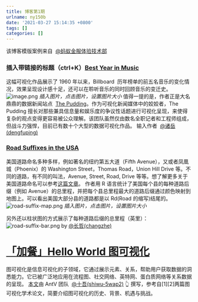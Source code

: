 ```yaml
---
title: 博客第1期
urlname: ny150b
date: '2021-03-27 15:14:35 +0800'
tags: []
categories: []
---
```


该博客模版案例来自  [@蚂蚁金服体验技术部](#)

###

### 插入带链接的标题（ctrl+K）[Best Year in Music](https://pudding.cool/projects/music-history/)

这幅可视化作品展示了 1960 年以来，Billboard  历年榜单的前五名音乐的变化情况，效果呈现设计感十足，还可以在聆听音乐的同时回顾音乐的变迁史。
![image.png](https://cdn.nlark.com/yuque/0/2019/png/85075/1569743511172-7dfff3da-684a-4902-babc-cd9117fe3b7a.png#align=left&display=inline&height=648&name=image.png&originHeight=1296&originWidth=2868&size=965213&status=done&width=1434)
_插入图片，点击图片，设置图片大小_
值得一提的是，作者正是大名鼎鼎的数据新闻站点  [The Pudding](https://pudding.cool/)。作为可视化新闻媒体中的姣姣者，The Pudding 擅长对那些兼具信息量和娱乐度的争议性话题进行可视化呈现，来使得复杂的观点变得更容易被公众理解。该团队虽然仅由数名全职记者和工程师组成，但战斗力强悍，目前已有数十个大型的数据可视化作品。
输入作者  [@诸岳(dengfuping)](/dengfuping)

### [Road Suffixes in the USA](https://erdavis.com/2019/07/04/road-suffixes-in-the-usa-take-2/)

美国道路命名多种多样，例如著名的纽约第五大道（Fifth Avenue），又或者凤凰城（Phoenix）的 Washington Street，Thomas Road，Union Hill Drive 等。不同的道路，有不同的叫法，Avenue, Street, Road, Drive 等等。想了解更多关于美国道路命名可以参考[这篇文章](http://blog.sina.com.cn/s/blog_7010d1db0101he93.html)。
作者用 R 语言统计了美国每个县的每种道路后缀（例如 Avenue）的总里程，并把每个县总里程最大的道路后缀通过颜色映射到地图上。可以看出美国大部分县的道路都是以 Rd(Road 的缩写)结尾的。
![road-suffix-map.png](https://cdn.nlark.com/yuque/0/2019/png/85075/1569743625739-f1c8b376-5632-4d08-8fcc-56142f0b0c1a.png#align=left&display=inline&height=603&name=road-suffix-map.png&originHeight=1767&originWidth=2048&size=328604&status=done&width=699)
_插入图片，点击图片，设置图片大小_

另外还以柱状图的方式展示了每种道路后缀的总里程（英里）：
![road-suffix-bar.png](https://cdn.nlark.com/yuque/0/2019/png/85075/1569743625720-b8759449-4b6a-4b11-bbc0-896fe8dca73e.png#align=left&display=inline&height=737&name=road-suffix-bar.png&originHeight=737&originWidth=890&size=23572&status=done&width=890)
by [@长哲(changzhe)](/changzhe)

# [「](https://zhuanlan.zhihu.com/p/83685690)[加餐」](https://zhuanlan.zhihu.com/p/83685690)[Hello World 图可视化](https://zhuanlan.zhihu.com/p/83685690)

图可视化是信息可视化的子领域，它通过展示元素、关系，帮助用户获取数据的洞悉能力。它已被广泛地应用在流程图、社交网络、英特网、蛋白质网络等关系数据的呈现。
[本文](https://zhuanlan.zhihu.com/p/83685690)由 AntV 团队  [@十吾(shiwu-5wap2)](/shiwu-5wap2) 👆 撰写，参考自[1][2]两篇图可视化学术论文，简要介绍图可视化的历史、背景、机遇与挑战。
